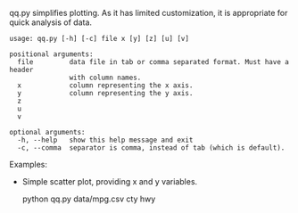 qq.py simplifies plotting.  As it has limited customization, it is appropriate for quick analysis of data.

```
usage: qq.py [-h] [-c] file x [y] [z] [u] [v]

positional arguments:
  file         data file in tab or comma separated format. Must have a header
               with column names.
  x            column representing the x axis.
  y            column representing the y axis.
  z
  u
  v

optional arguments:
  -h, --help   show this help message and exit
  -c, --comma  separator is comma, instead of tab (which is default).
```

Examples:

+ Simple scatter plot, providing x and y variables.

    python qq.py data/mpg.csv cty hwy